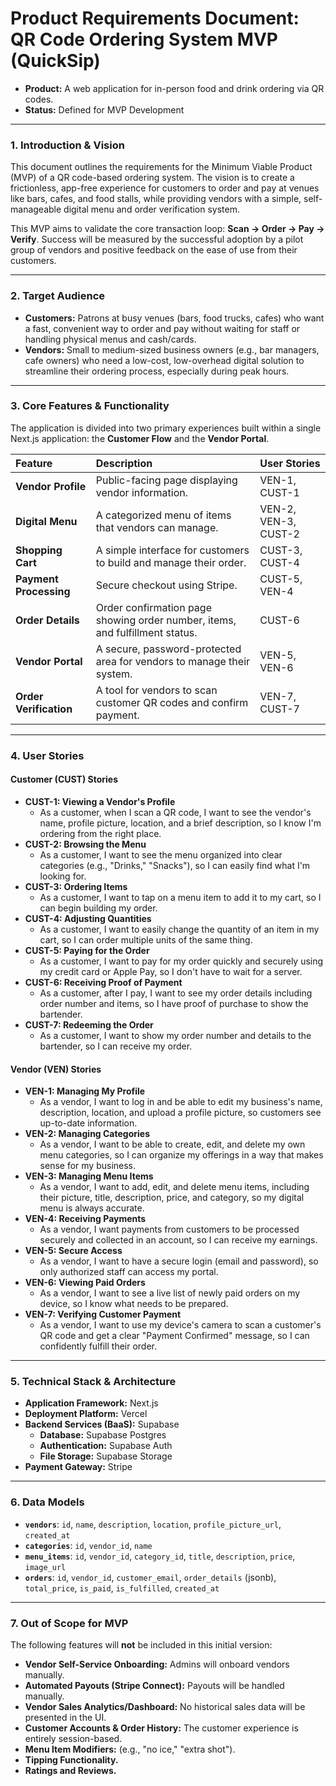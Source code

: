 # Product Requirements Document: QR Code Ordering System MVP (QuickSip)

-   **Product:** A web application for in-person food and drink ordering via QR codes.
-   **Status:** Defined for MVP Development

---

### 1. Introduction & Vision

This document outlines the requirements for the Minimum Viable Product (MVP) of a QR code-based ordering system. The vision is to create a frictionless, app-free experience for customers to order and pay at venues like bars, cafes, and food stalls, while providing vendors with a simple, self-manageable digital menu and order verification system.

This MVP aims to validate the core transaction loop: **Scan -> Order -> Pay -> Verify**. Success will be measured by the successful adoption by a pilot group of vendors and positive feedback on the ease of use from their customers.

---

### 2. Target Audience

-   **Customers:** Patrons at busy venues (bars, food trucks, cafes) who want a fast, convenient way to order and pay without waiting for staff or handling physical menus and cash/cards.
-   **Vendors:** Small to medium-sized business owners (e.g., bar managers, cafe owners) who need a low-cost, low-overhead digital solution to streamline their ordering process, especially during peak hours.

---

### 3. Core Features & Functionality

The application is divided into two primary experiences built within a single Next.js application: the **Customer Flow** and the **Vendor Portal**.

| Feature | Description | User Stories |
| :--- | :--- | :--- |
| **Vendor Profile** | Public-facing page displaying vendor information. | VEN-1, CUST-1 |
| **Digital Menu** | A categorized menu of items that vendors can manage. | VEN-2, VEN-3, CUST-2 |
| **Shopping Cart** | A simple interface for customers to build and manage their order. | CUST-3, CUST-4 |
| **Payment Processing** | Secure checkout using Stripe. | CUST-5, VEN-4 |
| **Order Details** | Order confirmation page showing order number, items, and fulfillment status. | CUST-6 |
| **Vendor Portal** | A secure, password-protected area for vendors to manage their system. | VEN-5, VEN-6 |
| **Order Verification** | A tool for vendors to scan customer QR codes and confirm payment. | VEN-7, CUST-7 |

---

### 4. User Stories

#### Customer (CUST) Stories

-   **CUST-1: Viewing a Vendor's Profile**
    -   As a customer, when I scan a QR code, I want to see the vendor's name, profile picture, location, and a brief description, so I know I'm ordering from the right place.
-   **CUST-2: Browsing the Menu**
    -   As a customer, I want to see the menu organized into clear categories (e.g., "Drinks," "Snacks"), so I can easily find what I'm looking for.
-   **CUST-3: Ordering Items**
    -   As a customer, I want to tap on a menu item to add it to my cart, so I can begin building my order.
-   **CUST-4: Adjusting Quantities**
    -   As a customer, I want to easily change the quantity of an item in my cart, so I can order multiple units of the same thing.
-   **CUST-5: Paying for the Order**
    -   As a customer, I want to pay for my order quickly and securely using my credit card or Apple Pay, so I don't have to wait for a server.
-   **CUST-6: Receiving Proof of Payment**
    -   As a customer, after I pay, I want to see my order details including order number and items, so I have proof of purchase to show the bartender.
-   **CUST-7: Redeeming the Order**
    -   As a customer, I want to show my order number and details to the bartender, so I can receive my order.

#### Vendor (VEN) Stories

-   **VEN-1: Managing My Profile**
    -   As a vendor, I want to log in and be able to edit my business's name, description, location, and upload a profile picture, so customers see up-to-date information.
-   **VEN-2: Managing Categories**
    -   As a vendor, I want to be able to create, edit, and delete my own menu categories, so I can organize my offerings in a way that makes sense for my business.
-   **VEN-3: Managing Menu Items**
    -   As a vendor, I want to add, edit, and delete menu items, including their picture, title, description, price, and category, so my digital menu is always accurate.
-   **VEN-4: Receiving Payments**
    -   As a vendor, I want payments from customers to be processed securely and collected in an account, so I can receive my earnings.
-   **VEN-5: Secure Access**
    -   As a vendor, I want to have a secure login (email and password), so only authorized staff can access my portal.
-   **VEN-6: Viewing Paid Orders**
    -   As a vendor, I want to see a live list of newly paid orders on my device, so I know what needs to be prepared.
-   **VEN-7: Verifying Customer Payment**
    -   As a vendor, I want to use my device's camera to scan a customer's QR code and get a clear "Payment Confirmed" message, so I can confidently fulfill their order.

---

### 5. Technical Stack & Architecture

-   **Application Framework:** Next.js
-   **Deployment Platform:** Vercel
-   **Backend Services (BaaS):** Supabase
    -   **Database:** Supabase Postgres
    -   **Authentication:** Supabase Auth
    -   **File Storage:** Supabase Storage
-   **Payment Gateway:** Stripe

---

### 6. Data Models

-   **`vendors`**: `id`, `name`, `description`, `location`, `profile_picture_url`, `created_at`
-   **`categories`**: `id`, `vendor_id`, `name`
-   **`menu_items`**: `id`, `vendor_id`, `category_id`, `title`, `description`, `price`, `image_url`
-   **`orders`**: `id`, `vendor_id`, `customer_email`, `order_details` (jsonb), `total_price`, `is_paid`, `is_fulfilled`, `created_at`

---

### 7. Out of Scope for MVP

The following features will **not** be included in this initial version:

-   **Vendor Self-Service Onboarding:** Admins will onboard vendors manually.
-   **Automated Payouts (Stripe Connect):** Payouts will be handled manually.
-   **Vendor Sales Analytics/Dashboard:** No historical sales data will be presented in the UI.
-   **Customer Accounts & Order History:** The customer experience is entirely session-based.
-   **Menu Item Modifiers:** (e.g., "no ice," "extra shot").
-   **Tipping Functionality.**
-   **Ratings and Reviews.**